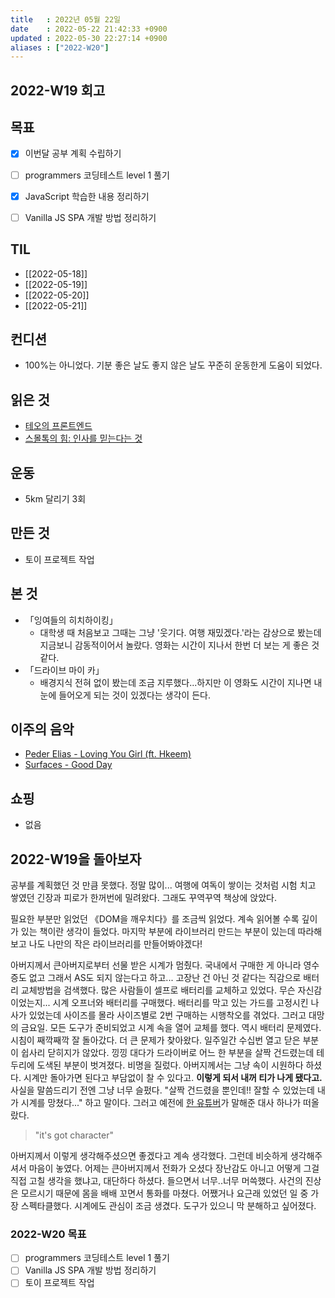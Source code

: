 ```yaml
---
title   : 2022년 05월 22일
date    : 2022-05-22 21:42:33 +0900
updated : 2022-05-30 22:27:14 +0900
aliases : ["2022-W20"]
---
```

## 2022-W19 회고

## 목표
- [x] 이번달 공부 계획 수립하기
- [ ] programmers 코딩테스트 level 1 풀기
- [x] JavaScript 학습한 내용 정리하기
- [ ] Vanilla JS SPA 개발 방법 정리하기


## TIL
- [[2022-05-18]]
- [[2022-05-19]]
- [[2022-05-20]]
- [[2022-05-21]]

## 컨디션
- 100%는 아니었다. 기분 좋은 날도 좋지 않은 날도 꾸준히 운동한게 도움이 되었다.

## 읽은 것
- [테오의 프론트엔드](https://velog.io/@teo/series/%ED%85%8C%EC%98%A4%EC%9D%98-%ED%94%84%EB%A1%A0%ED%8A%B8%EC%97%94%EB%93%9C)
- [스몰톡의 힘: 인사를 믿는다는 것](https://tir.netlify.app/Life/the-power-of-smalltalk-Believing-in-greetings)


## 운동
- 5km 달리기 3회

## 만든 것
- 토이 프로젝트 작업

## 본 것
- 「잉여들의 히치하이킹」 
	- 대학생 때 처음보고 그때는 그냥 '웃기다. 여행 재밌겠다.'라는 감상으로 봤는데 지금보니 감동적이어서 놀랐다. 영화는 시간이 지나서 한번 더 보는 게 좋은 것 같다.
- 「드라이브 마이 카」 
	- 배경지식 전혀 없이 봤는데 조금 지루했다...하지만 이 영화도 시간이 지나면 내 눈에 들어오게 되는 것이 있겠다는 생각이 든다.

## 이주의 음악
- [Peder Elias - Loving You Girl (ft. Hkeem)](https://youtu.be/uRiwZdMxnLU)
- [Surfaces - Good Day](https://youtu.be/PKqF6j6lvUg)

## 쇼핑
- 없음

## 2022-W19을 돌아보자
공부를 계획했던 것 만큼 못했다. 정말 많이... 여행에 여독이 쌓이는 것처럼 시험 치고 쌓였던 긴장과 피로가 한꺼번에 밀려왔다. 그래도 꾸역꾸역 책상에 앉았다.  

필요한 부분만 읽었던 《DOM을 깨우치다》를 조금씩 읽었다. 계속 읽어볼 수록 깊이가 있는 책이란 생각이 들었다. 마지막 부분에 라이브러리 만드는 부분이 있는데 따라해보고 나도 나만의 작은 라이브러리를 만들어봐야겠다!

아버지께서 큰아버지로부터 선물 받은 시계가 멈췄다. 국내에서 구매한 게 아니라 영수증도 없고 그래서 AS도 되지 않는다고 하고... 고장난 건 아닌 것 같다는 직감으로 배터리 교체방법을 검색했다. 많은 사람들이 셀프로 배터리를 교체하고 있었다. 무슨 자신감이었는지... 시계 오프너와 배터리를 구매했다. 배터리를 막고 있는 가드를 고정시킨 나사가 있었는데 사이즈를 몰라 사이즈별로 2번 구매하는 시행착오를 겪었다. 그러고 대망의 금요일. 모든 도구가 준비되었고 시계 속을 열어 교체를 했다. 역시 배터리 문제였다. 시침이 째깍째깍 잘 돌아갔다. 더 큰 문제가 찾아왔다. 일주일간 수십번 열고 닫은 부분이 쉽사리 닫히지가 않았다. 낑낑 대다가 드라이버로 어느 한 부분을 살짝 건드렸는데 테두리에 도색된 부분이 벗겨졌다. 비명을 질렀다. 아버지께서는 그냥 속이 시원하다 하셨다. 시계만 돌아가면 된다고 부담없이 찰 수 있다고. **이렇게 되서 내꺼 티가 나게 됐다고.** 사실을 말씀드리기 전엔 그냥 너무 슬펐다. "살짝 건드렸을 뿐인데!! 잘할 수 있었는데 내가 시계를 망쳤다..." 하고 말이다. 그러고 예전에 [한 유튜버](https://youtu.be/PuzpziRX9ME)가 말해준 대사 하나가 떠올랐다. 
> "it's got character"

아버지께서 이렇게 생각해주셨으면 좋겠다고 계속 생각했다. 그런데 비슷하게 생각해주셔서 마음이 놓였다. 
어제는 큰아버지께서 전화가 오셨다 장난감도 아니고 어떻게 그걸 직접 고칠 생각을 했냐고, 대단하다 하셨다. 들으면서 너무..너무 머쓱했다. 사건의 진상은 모르시기 때문에 몸을 배배 꼬면서 통화를 마쳤다.
어쨌거나 요근래 있었던 일 중 가장 스펙타클했다. 시계에도 관심이 조금 생겼다. 도구가 있으니 막 분해하고 싶어졌다. 

### 2022-W20 목표
- [ ] programmers 코딩테스트 level 1 풀기
- [ ] Vanilla JS SPA 개발 방법 정리하기
- [ ] 토이 프로젝트 작업
